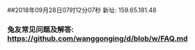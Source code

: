 ##2018年09月28日07时12分07秒 新址: 159.65.181.48
### 兔友常见问题及解答: https://github.com/wanggonging/d/blob/w/FAQ.md
